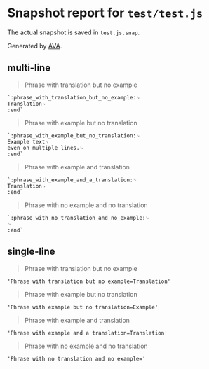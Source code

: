 # Snapshot report for `test/test.js`

The actual snapshot is saved in `test.js.snap`.

Generated by [AVA](https://avajs.dev).

## multi-line

> Phrase with translation but no example

    `:phrase_with_translation_but_no_example:␊
    Translation␊
    :end`

> Phrase with example but no translation

    `:phrase_with_example_but_no_translation:␊
    Example text␊
    even on multiple lines.␊
    :end`

> Phrase with example and translation

    `:phrase_with_example_and_a_translation:␊
    Translation␊
    :end`

> Phrase with no example and no translation

    `:phrase_with_no_translation_and_no_example:␊
    ␊
    :end`

## single-line

> Phrase with translation but no example

    'Phrase with translation but no example=Translation'

> Phrase with example but no translation

    'Phrase with example but no translation=Example'

> Phrase with example and translation

    'Phrase with example and a translation=Translation'

> Phrase with no example and no translation

    'Phrase with no translation and no example='
